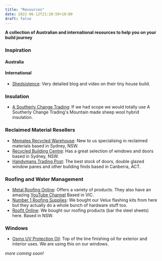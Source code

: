 ```yaml
---
title: "Resources"
date: 2022-06-12T21:20:59+10:00
draft: false
---
```


**A collection of Australian and international resources to help you on your build journey**

### Inspiration
#### Australia

#### International
- [Shedsistence](https://shedsistence.com/): Very detailed blog and video on their tiny house build.

### Insulation
- [A Southerly Change Trading](https://www.asoutherlychangetrading.com/): If we had scope we would totally use A Southerly Change Trading's Mountain made sheep wool hybrid insulation. 

### Reclaimed Material Resellers
- [Memates Recycled Warehouse](https://mematesrecycledwarehouse.com.au/): New to us specialising in reclaimed materials based in Sydney, NSW.
- [Recycled Building Centre](https://www.recycledbuildingcentre.com.au/): Has a great selection of windows and doors based in Sydney, NSW.
- [Handymans Trading Post](https://www.recycledbuildingcentre.com.au/): The best stock of doors, double glazed window panes and other building finds based in Canberra, ACT.

### Roofing and Water Management 
- [Metal Roofing Online](https://www.metalroofingonline.com.au/): Offers a variety of products. They also have an amazing [YouTube Channel](https://www.youtube.com/c/MetalRoofingOnline) Based in VIC.
- [Number 1 Roofing Supplies](https://www.no1roofing.com.au/narrabeen-nsw-no1-roofing-and-building-supplies/): We bought our Velux flashing kits from here but they actually do a whole bunch of hardware stuff too.
- [Roofit Online](https://roofit.online/): We bought our roofing products (bar the steel sheets) here. Based in NSW.

### Windows
- [Osmo UV Protection Oil](https://www.osmoaustralia.com.au/): Top of the line finishing oil for exterior and interior uses. We are using this on our windows.


*more coming soon!*